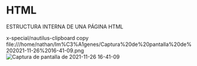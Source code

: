 # HTML


ESTRUCTURA INTERNA DE UNA PÁGINA HTML

x-special/nautilus-clipboard
copy
file:///home/nathan/Im%C3%A1genes/Captura%20de%20pantalla%20de%202021-11-26%2016-41-09.png
![Captura de pantalla de 2021-11-26 16-41-09](https://user-images.githubusercontent.com/91209043/143613177-6cd67efe-dc96-4aa3-87af-f2282a598a8d.png)
